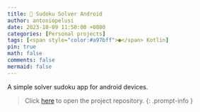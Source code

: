 ```yaml
---
title: 🧩 Sudoku Solver Android
author: antoniopelusi
date: 2023-10-09 11:50:00 +0800
categories: [Personal projects]
tags: [<span style="color:#a97bff">●</span> Kotlin]
pin: true
math: false
comments: false
mermaid: false
---
```


[GithubLink]: https://github.com/antoniopelusi/sudoku-solver-android

A simple solver sudoku app for android devices.

> Click [here][GithubLink] to open the project repository.
{: .prompt-info }